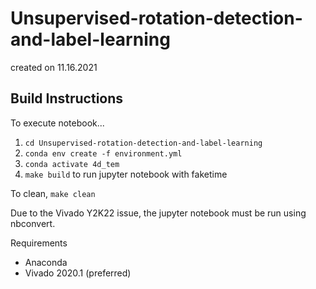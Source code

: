 # Unsupervised-rotation-detection-and-label-learning
created on 11.16.2021

## Build Instructions

To execute notebook...

1. `cd Unsupervised-rotation-detection-and-label-learning`
2. `conda env create -f environment.yml`
3. `conda activate 4d_tem`
3. `make build` to run jupyter notebook with faketime

To clean, `make clean`

Due to the Vivado Y2K22 issue, the jupyter notebook must be run using nbconvert.

Requirements
- Anaconda
- Vivado 2020.1 (preferred)